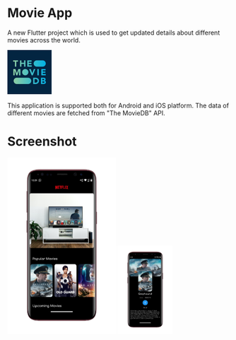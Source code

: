 # Movie App

A new Flutter project which is used to get updated details about different movies across the world.

<img src="gVZIvphd.jpg" height="100"/>

This application is supported both for Android and iOS platform. The data of different movies are fetched from "The MovieDB" API.

# Screenshot 

<img src="home.png" height="400"/>
<img src="details.png" height="200"/>
